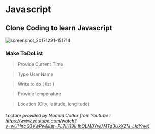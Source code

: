 # Javascript
## Clone Coding to learn Javascript
![screenshot_20171221-151714](https://1.bp.blogspot.com/-9WRciCmNiNw/X0dB2ZGIHZI/AAAAAAAAM6k/JFJqUmp9gJkeHItcY2zM4hrqU4KE-dZNgCLcBGAsYHQ/s640/mainPage.PNG)

### Make ToDoList

> Provide Current Time

> Type User Name

> Write to do ( list )

> Provide temperature

> Location (City, latitude, longitude)

###### Lecture provided by Nomad Coder from Youtube : https://www.youtube.com/watch?v=wUHncG3VwPw&list=PL7jH19IHhOLM8YwJMTa3UkXZN-LldYnyK
